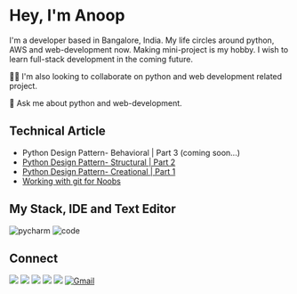 
# Hey, I'm Anoop

I'm a developer based in Bangalore, India. My life circles around python, AWS and web-development now. Making mini-project is my hobby. I wish to learn full-stack development in the coming future.


👯‍♀️ I'm also looking to collaborate on python and web development related project.

💬 Ask me about python and web-development.

## Technical Article
 - Python Design Pattern- Behavioral | Part 3 (coming soon...)
 - [Python Design Pattern- Structural | Part 2](https://aps08.medium.com/python-design-pattern-structural-part-2-38c72737811b)
 - [Python Design Pattern- Creational | Part 1](https://aps08.medium.com/python-design-pattern-creational-part-1-306d3e0f5436)
 - [Working with git for Noobs](https://aps08.medium.com/working-with-git-for-noobs-fe07222deca7)
 
 
 ## My Stack, IDE and Text Editor
  ![pycharm](https://img.shields.io/badge/pycharm-143?style=for-the-badge&logo=pycharm&logoColor=black&color=black&labelColor=green)
  ![code](	https://img.shields.io/badge/Visual_Studio_Code-0078D4?style=for-the-badge&logo=visual%20studio%20code&logoColor=white)
 
 ## Connect
<p>
 
 [![](https://img.shields.io/badge/Twitter-1DA1F2?style=for-the-badge&logo=twitter&logoColor=white)](https://twitter.com/aps08__)
 [![](https://img.shields.io/badge/Medium-12100E?style=for-the-badge&logo=medium&logoColor=white)](https://medium.com/@aps08)
 [![](https://img.shields.io/badge/LinkedIn-0077B5?style=for-the-badge&logo=linkedin&logoColor=white)](https://www.linkedin.com/in/aps08)
 [![](https://img.shields.io/badge/GitHub-100000?style=for-the-badge&logo=github&logoColor=white)](https://github.com/aps08)
 [![](https://img.shields.io/badge/YouTube-FF0000?style=for-the-badge&logo=youtube&logoColor=white)](https://www.youtube.com/channel/UC8biJQnoqm1s2FZ8LK90baA)
 [![Gmail](https://img.shields.io/badge/Gmail-D14836?style=for-the-badge&logo=gmail&logoColor=white)](mailto:anoopprsingh@gmail.com)
</p>
